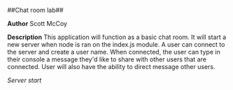 ##Chat room lab##

**Author**
Scott McCoy

**Description**
This application will function as a basic chat room. It will start a new server when node is ran on the index.js module. A user can connect to the server and create a user name. When connected, the user can type in their console a message they'd like to share with other users that are connected. User will also have the ability to direct message other users.

*Server start*
